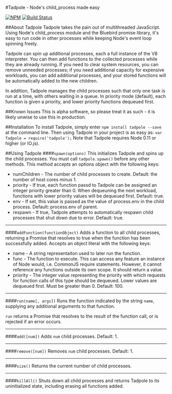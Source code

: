 #Tadpole - Node's child_process made easy

[![NPM](https://nodei.co/npm/tadpole.png?downloads=true&stars=true)](https://nodei.co/npm/tadpole/)
[![Build Status](https://travis-ci.org/bportnoy/tadpole.svg?branch=master)](https://travis-ci.org/bportnoy/tadpole)

##About Tadpole
Tadpole takes the pain out of multithreaded JavaScript. Using Node's child_process module and the Bluebird promise library, it's easy to run code in other processes while keeping Node's event loop spinning freely.

Tadpole can spin up additional processes, each a full instance of the V8 interpreter. You can then add functions to the collected processes while they are already running. If you need to clear system resources, you can remove unneeded processes; if you need additional capacity for expensive workloads, you can add additional processes, and your stored functions will be automatically added to the new children.

In addition, Tadpole manages the child processes such that only one task is run at a time, with others waiting in a queue. In priority mode (default), each function is given a priority, and lower priority functions dequeued first.

##Known Issues
This is alpha software, so please treat it as such - it is likely unwise to use this in production.

##Installation
To install Tadpole, simply enter `npm install tadpole --save` at the command line. Then using Tadpole in your project is as easy as:
`var Tadpole = require('tadpole');`
Note that Tadpole requires Node 0.11 or higher (or IO.js).

##Using Tadpole
####`spawn(options)`
This initializes Tadpole and spins up the child processes. You must call `tadpole.spawn()` before any other methods.
This method accepts an options object with the following keys:
* numChildren - The number of child processes to create. Default: the number of host cores minus 1.
* priority - If true, each function passd to Tadpole can be assigned an integer priority greater than 0. When dequeuning the next workload, functions with lower priority values will be dequeued first. Default: true.
* env - If set, this value is passed as the value of process.env in the child process. Default: process.env of parent.
* respawn - If true, Tadpole attempts to automatically respawn child processes that shut down due to error. Default: true.

*******

####`addFunction(functionObject)`
Adds a function to all child processes, returning a Promise that resolves to true when the function has been successfully added. Accepts an object literal with the following keys:
* name - A string representaiton used to later run the function.
* func - The function to execute. This can access any feature an instance of Node would, i.e. CommonJS require statements. However, it cannot reference any functions outside its own scope. It should return a value.
* priority - The integer value representing the priority with which requests for function calls of this type should be dequeued. Lower values are dequeued first. Must be greater than 0. Default: 100.

*******

####`run(name[, args])`
Runs the function indicated by the string `name`, supplying any additional arguments to that function.

`run` returns a Promise that resolves to the result of the function call, or is rejected if an error occurs.

*******

####`add([num])`
Adds `num` child processes. Default: 1.

*******

####`remove([num])`
Removes `num` child processes. Default: 1.

*******

####`size()`
Returns the current number of child processes.

*******

####`killAll()`
Shuts down all child processes and returns Tadpole to its uninitialized state, including erasing all functions added.
